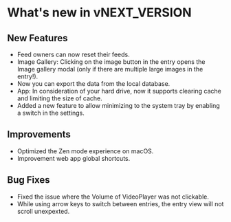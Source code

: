 # What's new in vNEXT_VERSION

## New Features

- Feed owners can now reset their feeds.
- Image Gallery: Clicking on the image button in the entry opens the Image gallery modal (only if there are multiple large images in the entry!).
- Now you can export the data from the local database.
- App: In consideration of your hard drive, now it supports clearing cache and limiting the size of cache.
- Added a new feature to allow minimizing to the system tray by enabling a switch in the settings.

## Improvements

- Optimized the Zen mode experience on macOS.
- Improvement web app global shortcuts.

## Bug Fixes

- Fixed the issue where the Volume of VideoPlayer was not clickable.
- While using arrow keys to switch between entries, the entry view will not scroll unexpexted.
